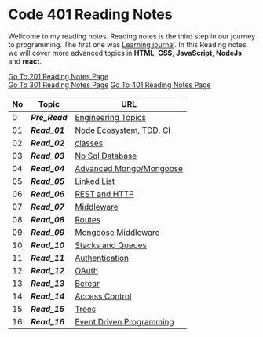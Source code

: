 # Code 401 Reading Notes
Wellcome to my reading notes. Reading notes is the third step in our journey to programming. The first one was [Learning journal](https://ahmadhirthani.github.io/learning-journal/).
In this Reading notes we will cover more advanced topics in **HTML**, **CSS**, **JavaScript**, **NodeJs** and **react**. 

[Go To 201 Reading Notes Page](https://ahmadhirthani.github.io/reading-notes/201notes)  
[Go To 301 Reading Notes Page](https://ahmadhirthani.github.io/reading-notes/301notes)
[Go To 401 Reading Notes Page](https://ahmadhirthani.github.io/reading-notes/401notes)

**No** | **Topic** | **URL**
--- | --- | ---
0   | *__Pre_Read__* | [Engineering Topics](https://ahmadhirthani.github.io/reading-notes/401notes/class-00)
01   | *__Read_01__* | [Node Ecosystem, TDD, CI](https://ahmadhirthani.github.io/reading-notes/401notes/class-01)
02   | *__Read_02__* | [classes](https://ahmadhirthani.github.io/reading-notes/401notes/class-02)
03   | *__Read_03__* | [No Sql Database](https://ahmadhirthani.github.io/reading-notes/401notes/class-03)
04   | *__Read_04__* | [Advanced Mongo/Mongoose](https://ahmadhirthani.github.io/reading-notes/401notes/class-04)
05   | *__Read_05__* | [Linked List](https://ahmadhirthani.github.io/reading-notes/401notes/class-05)
06   | *__Read_06__* | [REST and HTTP](https://ahmadhirthani.github.io/reading-notes/401notes/class-06)
07   | *__Read_07__* | [Middleware](https://ahmadhirthani.github.io/reading-notes/401notes/class-07)
08   | *__Read_08__* | [Routes](https://ahmadhirthani.github.io/reading-notes/401notes/class-8)
09   | *__Read_09__* | [Mongoose Middleware](https://ahmadhirthani.github.io/reading-notes/401notes/class-09)
10   | *__Read_10__* | [Stacks and Queues](https://ahmadhirthani.github.io/reading-notes/401notes/class-10)
11   | *__Read_11__* | [Authentication](https://ahmadhirthani.github.io/reading-notes/401notes/class-11)
12   | *__Read_12__* | [OAuth](https://ahmadhirthani.github.io/reading-notes/401notes/class-12)
13   | *__Read_13__* | [Berear](https://ahmadhirthani.github.io/reading-notes/401notes/class-13)
14   | *__Read_14__* | [Access Control](https://ahmadhirthani.github.io/reading-notes/401notes/class-14)
15   | *__Read_15__* | [Trees](https://ahmadhirthani.github.io/reading-notes/401notes/class-15)
16   | *__Read_16__* | [Event Driven Programming](https://ahmadhirthani.github.io/reading-notes/401notes/class-16)























